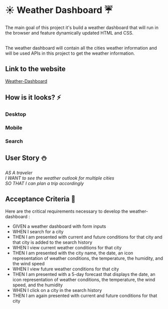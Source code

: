 # :sunny: Weather Dashboard :umbrella:

The main goal of this project it's build a weather dashboard that will run in the browser and feature dynamically updated HTML and CSS. 

<br>The weather dashboard will contain all the cities weather information and will be used APIs in this project to get the weather information.

## Link to the website
[Weather-Dashboard]()

## How is it looks? :zap:

### Desktop
### Mobile
### Search

## User Story :snowman:

_AS A traveler
<br>I WANT to see the weather outlook for multiple cities
<br>SO THAT I can plan a trip accordingly_

## Acceptance Criteria :pencil:

Here are the critical requirements necessary to develop the weather-dashboard :

* GIVEN a weather dashboard with form inputs
* WHEN I search for a city
* THEN I am presented with current and future conditions for that city and that city is added to the search history
* WHEN I view current weather conditions for that city
* THEN I am presented with the city name, the date, an icon representation of weather conditions, the temperature, the humidity, and the wind speed
* WHEN I view future weather conditions for that city
* THEN I am presented with a 5-day forecast that displays the date, an icon representation of weather conditions, the temperature, the wind speed, and the humidity
* WHEN I click on a city in the search history
* THEN I am again presented with current and future conditions for that city



